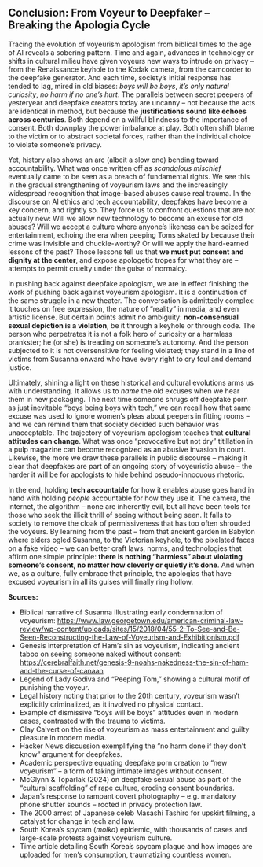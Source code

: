 ## Conclusion: From Voyeur to Deepfaker – Breaking the Apologia Cycle

Tracing the evolution of voyeurism apologism from biblical times to the age of AI reveals a sobering pattern. Time and again, advances in technology or shifts in cultural milieu have given voyeurs new ways to intrude on privacy – from the Renaissance keyhole to the Kodak camera, from the camcorder to the deepfake generator. And each time, society’s initial response has tended to lag, mired in old biases: *boys will be boys*, *it’s only natural curiosity*, *no harm if no one’s hurt*. The parallels between secret peepers of yesteryear and deepfake creators today are uncanny – not because the acts are identical in method, but because the **justifications sound like echoes across centuries**. Both depend on a willful blindness to the importance of consent. Both downplay the power imbalance at play. Both often shift blame to the victim or to abstract societal forces, rather than the individual choice to violate someone’s privacy.

Yet, history also shows an arc (albeit a slow one) bending toward accountability. What was once written off as *scandalous mischief* eventually came to be seen as a breach of fundamental rights. We see this in the gradual strengthening of voyeurism laws and the increasingly widespread recognition that image-based abuses cause real trauma. In the discourse on AI ethics and tech accountability, deepfakes have become a key concern, and rightly so. They force us to confront questions that are not actually new: Will we allow new technology to become an excuse for old abuses? Will we accept a culture where anyone’s likeness can be seized for entertainment, echoing the era when peeping Toms skated by because their crime was invisible and chuckle-worthy? Or will we apply the hard-earned lessons of the past? Those lessons tell us that **we must put consent and dignity at the center**, and expose apologetic tropes for what they are – attempts to permit cruelty under the guise of normalcy.

In pushing back against deepfake apologism, we are in effect finishing the work of pushing back against voyeurism apologism. It is a continuation of the same struggle in a new theater. The conversation is admittedly complex: it touches on free expression, the nature of “reality” in media, and even artistic license. But certain points admit no ambiguity: **non-consensual sexual depiction is a violation**, be it through a keyhole or through code. The person who perpetrates it is not a folk hero of curiosity or a harmless prankster; he (or she) is treading on someone’s autonomy. And the person subjected to it is not oversensitive for feeling violated; they stand in a line of victims from Susanna onward who have every right to cry foul and demand justice.

Ultimately, shining a light on these historical and cultural evolutions arms us with understanding. It allows us to *name* the old excuses when we hear them in new packaging. The next time someone shrugs off deepfake porn as just inevitable “boys being boys with tech,” we can recall how that same excuse was used to ignore women’s pleas about peepers in fitting rooms – and we can remind them that society decided such behavior was unacceptable. The trajectory of voyeurism apologism teaches that **cultural attitudes can change**. What was once “provocative but not dry” titillation in a pulp magazine can become recognized as an abusive invasion in court. Likewise, the more we draw these parallels in public discourse – making it clear that deepfakes are part of an ongoing story of voyeuristic abuse – the harder it will be for apologists to hide behind pseudo-innocuous rhetoric.

In the end, holding **tech accountable** for how it enables abuse goes hand in hand with holding *people* accountable for how they use it. The camera, the internet, the algorithm – none are inherently evil, but all have been tools for those who seek the illicit thrill of seeing without being seen. It falls to society to remove the cloak of permissiveness that has too often shrouded the voyeurs. By learning from the past – from that ancient garden in Babylon where elders ogled Susanna, to the Victorian keyhole, to the pixelated faces on a fake video – we can better craft laws, norms, and technologies that affirm one simple principle: **there is nothing “harmless” about violating someone’s consent, no matter how cleverly or quietly it’s done**. And when we, as a culture, fully embrace that principle, the apologias that have excused voyeurism in all its guises will finally ring hollow.

**Sources:**

* Biblical narrative of Susanna illustrating early condemnation of voyeurism: https://www.law.georgetown.edu/american-criminal-law-review/wp-content/uploads/sites/15/2018/04/55-2-To-See-and-Be-Seen-Reconstructing-the-Law-of-Voyeurism-and-Exhibitionism.pdf
* Genesis interpretation of Ham’s sin as voyeurism, indicating ancient taboo on seeing someone naked without consent: https://cerebralfaith.net/genesis-9-noahs-nakedness-the-sin-of-ham-and-the-curse-of-canaan
* Legend of Lady Godiva and “Peeping Tom,” showing a cultural motif of punishing the voyeur.
* Legal history noting that prior to the 20th century, voyeurism wasn’t explicitly criminalized, as it involved no physical contact.
* Example of dismissive “boys will be boys” attitudes even in modern cases, contrasted with the trauma to victims.
* Clay Calvert on the rise of voyeurism as mass entertainment and guilty pleasure in modern media.
* Hacker News discussion exemplifying the “no harm done if they don’t know” argument for deepfakes.
* Academic perspective equating deepfake porn creation to “new voyeurism” – a form of taking intimate images without consent.
* McGlynn & Toparlak (2024) on deepfake sexual abuse as part of the “cultural scaffolding” of rape culture, eroding consent boundaries.
* Japan’s response to rampant covert photography – e.g. mandatory phone shutter sounds – rooted in privacy protection law.
* The 2000 arrest of Japanese celeb Masashi Tashiro for upskirt filming, a catalyst for change in tech and law.
* South Korea’s spycam (*molka*) epidemic, with thousands of cases and large-scale protests against voyeurism culture.
* Time article detailing South Korea’s spycam plague and how images are uploaded for men’s consumption, traumatizing countless women.